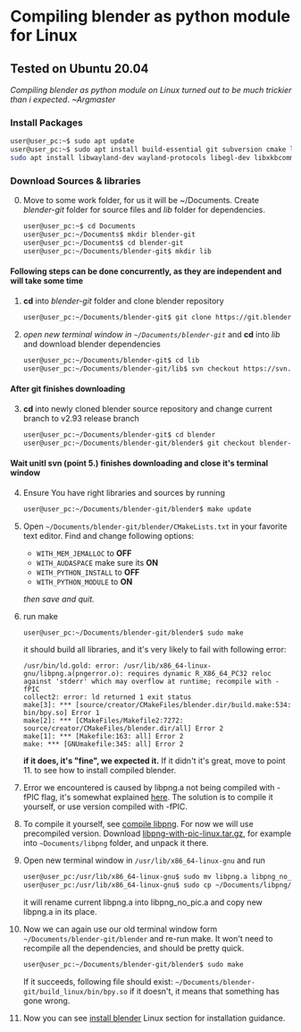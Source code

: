 # Compiling blender as python module for Linux
## Tested on Ubuntu 20.04

*Compiling blender as python module on Linux turned out to be much trickier than i expected*.
*~Argmaster*

### Install Packages
```bash
user@user_pc:~$ sudo apt update
user@user_pc:~$ sudo apt install build-essential git subversion cmake libx11-dev libxxf86vm-dev libxcursor-dev libxi-dev libxrandr-dev libxinerama-dev libglew-dev
sudo apt install libwayland-dev wayland-protocols libegl-dev libxkbcommon-dev libdbus-1-dev linux-libc-dev
```
### Download Sources & libraries
0. Move to some work folder, for us it will be ~/Documents. Create *blender-git* folder for source files and *lib* folder for dependencies.
    ```bash
    user@user_pc:~$ cd Documents
    user@user_pc:~/Documents$ mkdir blender-git
    user@user_pc:~/Documents$ cd blender-git
    user@user_pc:~/Documents/blender-git$ mkdir lib
    ```
#### Following steps can be done concurrently, as they are independent and will take some time
1. **cd** into *blender-git* folder and clone blender repository
    ```bash
    user@user_pc:~/Documents/blender-git$ git clone https://git.blender.org/blender.git
    ```
2. *open new terminal window in `~/Documents/blender-git`* and **cd** into *lib* and download blender dependencies
    ```bash
    user@user_pc:~/Documents/blender-git$ cd lib
    user@user_pc:~/Documents/blender-git/lib$ svn checkout https://svn.blender.org/svnroot/bf-blender/tags/blender-2.93-release/lib/linux_centos7_x86_64
    ```
#### After git finishes downloading
3. **cd** into newly cloned blender source repository and change current branch to v2.93 release branch
    ```bash
    user@user_pc:~/Documents/blender-git$ cd blender
    user@user_pc:~/Documents/blender-git/blender$ git checkout blender-v2.93-release
    ```
#### Wait unitl svn (point 5.) finishes downloading and close it's terminal window

4. Ensure You have right libraries and sources by running
    ```bash
    user@user_pc:~/Documents/blender-git/blender$ make update
    ```
5. Open `~/Documents/blender-git/blender/CMakeLists.txt` in your favorite text editor. Find and change following options:
    - `WITH_MEM_JEMALLOC` to **OFF**
    - `WITH_AUDASPACE` make sure its **ON**
    - `WITH_PYTHON_INSTALL` to **OFF**
    - `WITH_PYTHON_MODULE` to **ON**

    *then save and quit.*
6. run make
    ```bash
    user@user_pc:~/Documents/blender-git/blender$ sudo make
    ```
    it should build all libraries, and it's very likely to fail with following error:
    ```
    /usr/bin/ld.gold: error: /usr/lib/x86_64-linux-gnu/libpng.a(pngerror.o): requires dynamic R_X86_64_PC32 reloc against 'stderr' which may overflow at runtime; recompile with -fPIC
    collect2: error: ld returned 1 exit status
    make[3]: *** [source/creator/CMakeFiles/blender.dir/build.make:534: bin/bpy.so] Error 1
    make[2]: *** [CMakeFiles/Makefile2:7272: source/creator/CMakeFiles/blender.dir/all] Error 2
    make[1]: *** [Makefile:163: all] Error 2
    make: *** [GNUmakefile:345: all] Error 2
    ```
    **if it does, it's "fine", we expected it.** If it didn't it's great, move to point 11. to see how to install compiled blender.
7. Error we encountered is caused by libpng.a not being compiled with -fPIC flag, it's somewhat explained [here](https://stackoverflow.com/questions/46980606/static-link-libpng-into-a-shared-library). The solution is to compile it yourself, or use version compiled with -fPIC.
8. To compile it yourself, see [compile libpng](https://github.com/Argmaster/pyr3/blob/main/doc/compile_libpng.md). For now we will use precompiled version. Download [libpng-with-pic-linux.tar.gz](https://github.com/Argmaster/pyr3/releases/tag/bpy-binaries), for example into `~Documents/libpng` folder, and unpack it there.
9. Open new terminal window in `/usr/lib/x86_64-linux-gnu` and run
    ```bash
    user@user_pc:/usr/lib/x86_64-linux-gnu$ sudo mv libpng.a libpng_no_pic.a
    user@user_pc:/usr/lib/x86_64-linux-gnu$ sudo cp ~/Documents/libpng/lib/libpng.a libpng.a
    ```
    it will rename current libpng.a into libpng_no_pic.a and copy new libpng.a in its place.
10. Now we can again use our old terminal window form `~/Documents/blender-git/blender` and re-run make. It won't need to recompile all the dependencies, and should be pretty quick.
    ```bash
    user@user_pc:~/Documents/blender-git/blender$ sudo make
    ```
    If it succeeds, following file should exist: `~/Documents/blender-git/build_linux/bin/bpy.so` if it doesn't, it means that something has gone wrong.
11. Now you can see [install blender](https://github.com/Argmaster/pyr3/blob/main/doc/install_blender.md) Linux section for installation guidance.


